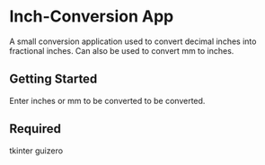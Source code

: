 # Inch-Conversion App
A small conversion application used to convert decimal inches into fractional inches. Can also be used to convert mm to inches. 

## Getting Started
Enter inches or mm to be converted to be converted.


## Required 
tkinter
guizero
